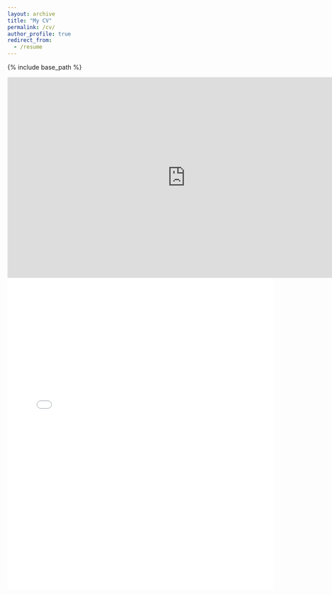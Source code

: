 ```yaml
---
layout: archive
title: "My CV"
permalink: /cv/
author_profile: true
redirect_from:
  - /resume
---
```


{% include base_path %}

<iframe style="border: 1px solid rgba(0, 0, 0, 0.1);" width="800" height="450" src="https://embed.figma.com/proto/CIb7MVYO253E1esRtVFoOy/My-CV?content-scaling=fixed&kind=proto&node-id=9-2&page-id=0%3A1&scaling=min-zoom&starting-point-node-id=9%3A2&embed-host=share" allowfullscreen></iframe>

<embed src="{{ site.baseurl }}/files/CV.pdf" width="600" height="700" type='application/pdf'> 
